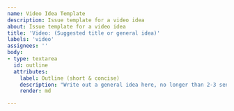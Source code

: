 ```yaml
---
name: Video Idea Template
description: Issue template for a video idea
about: Issue template for a video idea
title: 'Video: (Suggested title or general idea)'
labels: 'video'
assignees: ''
body:
- type: textarea
  id: outline
  attributes:
    label: Outline (short & concise)
    description: "Write out a general idea here, no longer than 2-3 sentences or 239 characters."
    render: md

---
```

